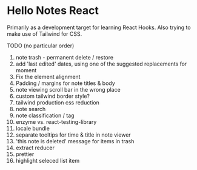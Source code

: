 # Hello Notes React

Primarily as a development target for learning React Hooks.
Also trying to make use of Tailwind for CSS.

TODO (no particular order)

1. note trash - permanent delete / restore
2. add 'last edited' dates, using one of the suggested replacements for moment
3. Fix the element alignment
4. Padding / margins for note titles & body
5. note viewing scroll bar in the wrong place
6. custom tailwind border style?
7. tailwind production css reduction
8. note search
9. note classification / tag
10. enzyme vs. react-testing-library
11. locale bundle
12. separate tooltips for time & title in note viewer
13. 'this note is deleted' message for items in trash
14. extract reducer
15. prettier
16. highlight seleced list item
